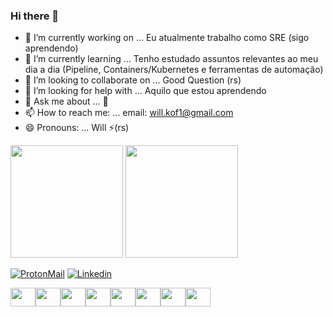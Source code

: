 ### Hi there 👋


- 🔭 I’m currently working on ... Eu atualmente trabalho como SRE (sigo aprendendo)
- 🌱 I’m currently learning ... Tenho estudado assuntos relevantes ao meu dia a dia (Pipeline, Containers/Kubernetes e ferramentas de automação)
- 👯 I’m looking to collaborate on ... Good Question (rs)
- 🤔 I’m looking for help with ... Aquilo que estou aprendendo
- 💬 Ask me about ... 🤔
- 📫 How to reach me: ... email: <will.kof1@gmail.com>
- 😄 Pronouns: ... Will ⚡(rs)

 <img height="180em" src="https://github-readme-stats.vercel.app/api?username=willkof1&show_icons=true&theme=cobalt&include_all_commits=true&count_private=true"/>
 <img height="180em" src="https://github-readme-stats.vercel.app/api/top-langs/?username=willkof1&layout=compact&langs_count=7&theme=cobalt"/>

[![ProtonMail](https://img.shields.io/badge/ProtonMail-8B89CC?style=for-the-badge&logo=protonmail&logoColor=white)](william.dias@protonmail.com)
[![Linkedin](https://img.shields.io/badge/LinkedIn-0077B5?style=for-the-badge&logo=linkedin&logoColor=white)](https://www.linkedin.com/in/williamrobsonnunesdias/)

<img align="center" height="30" width="40" src="https://cdn.jsdelivr.net/gh/devicons/devicon/icons/linux/linux-original.svg"/><img align="center" height="30" width="40" src="https://cdn.jsdelivr.net/gh/devicons/devicon/icons/amazonwebservices/amazonwebservices-plain-wordmark.svg"/><img align="center" height="30" width="40" src="https://cdn.jsdelivr.net/gh/devicons/devicon/icons/terraform/terraform-original-wordmark.svg"/><img align="center" height="30" width="40" src="https://cdn.jsdelivr.net/gh/devicons/devicon/icons/git/git-plain-wordmark.svg"/><img align="center" height="30" width="40" src="https://cdn.jsdelivr.net/gh/devicons/devicon/icons/bash/bash-original.svg"/><img align="center" height="30" width="40" src="https://cdn.jsdelivr.net/gh/devicons/devicon/icons/ansible/ansible-original-wordmark.svg"/><img align="center" height="30" width="40" src="https://cdn.jsdelivr.net/gh/devicons/devicon/icons/docker/docker-original-wordmark.svg"/><img align="center" height="30" width="40" src="https://cdn.jsdelivr.net/gh/devicons/devicon/icons/kubernetes/kubernetes-plain-wordmark.svg"/>
